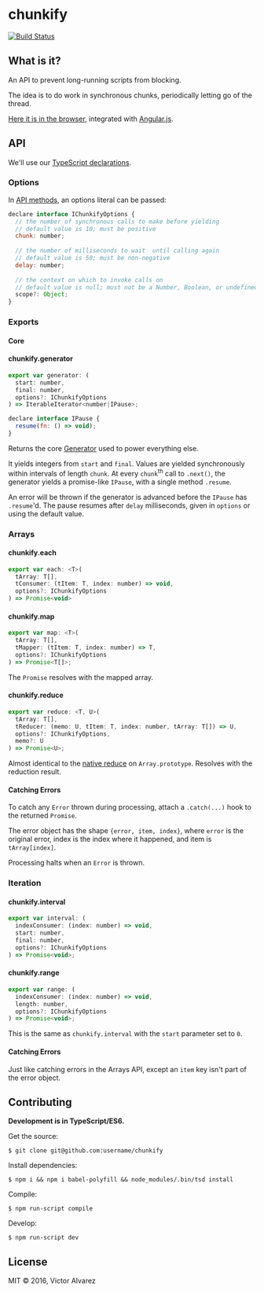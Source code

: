 # chunkify

[![Build Status](https://travis-ci.org/yangmillstheory/chunkify.svg?branch=master)](https://travis-ci.org/yangmillstheory/chunkify)

## What is it?

An API to prevent long-running scripts from blocking. 

The idea is to do work in synchronous chunks, periodically letting go of the thread. 

[Here it is in the browser](http://yangmillstheory.github.io/chunkify/), integrated with [Angular.js](https://angularjs.org/). 
 
## API

We'll use our [TypeScript declarations](chunkify.d.ts). 

### Options

In [API methods](#api), an options literal can be passed:

```javascript
declare interface IChunkifyOptions {
  // the number of synchronous calls to make before yielding
  // default value is 10; must be positive
  chunk: number;  
  
  // the number of milliseconds to wait  until calling again
  // default value is 50; must be non-negative
  delay: number;
  
  // the context on which to invoke calls on
  // default value is null; must not be a Number, Boolean, or undefined
  scope?: Object;  
}
```

### Exports

#### **Core**

#### chunkify.generator

```javascript
export var generator: (
  start: number,
  final: number,
  options?: IChunkifyOptions
) => IterableIterator<number|IPause>;

declare interface IPause {
  resume(fn: () => void);
}
```

Returns the core [Generator](https://developer.mozilla.org/en-US/docs/Web/JavaScript/Reference/Statements/function*) used to power everything else.
 
It yields integers from `start` and `final`. Values are yielded synchronously within intervals of length `chunk`. At every `chunk`<sup>th</sup> call to `.next()`, the generator yields a promise-like `IPause`, with a single method `.resume`. 

An error will be thrown if the generator is advanced before the `IPause` has `.resume`'d.  The pause resumes after `delay` milliseconds, given in `options` or using the default value.  

### **Arrays**

#### chunkify.each
```javascript
export var each: <T>(
  tArray: T[],
  tConsumer: (tItem: T, index: number) => void,
  options?: IChunkifyOptions
) => Promise<void>
```

#### chunkify.map
```javascript
export var map: <T>(
  tArray: T[],
  tMapper: (tItem: T, index: number) => T,
  options?: IChunkifyOptions
) => Promise<T[]>;
```
 
The `Promise` resolves with the mapped array.

#### chunkify.reduce

```javascript
export var reduce: <T, U>(
  tArray: T[],
  tReducer: (memo: U, tItem: T, index: number, tArray: T[]) => U,
  options?: IChunkifyOptions,
  memo?: U
) => Promise<U>;
```

Almost identical to the [native reduce](https://developer.mozilla.org/en-US/docs/Web/JavaScript/Reference/Global_Objects/Array/Reduce) on `Array.prototype`. Resolves with the reduction result.

#### Catching Errors

To catch any `Error` thrown during processing, attach a `.catch(...)` hook to the returned `Promise`.

The error object has the shape `{error, item, index}`, where `error` is the original error, index is the index where it happened, and item is `tArray[index]`. 

Processing halts when an `Error` is thrown.

### **Iteration**

#### chunkify.interval

```javascript
export var interval: (
  indexConsumer: (index: number) => void,
  start: number,
  final: number,
  options?: IChunkifyOptions
) => Promise<void>;
```

#### chunkify.range

```javascript
export var range: (
  indexConsumer: (index: number) => void,
  length: number,
  options?: IChunkifyOptions
) => Promise<void>;
```

This is the same as `chunkify.interval` with the `start` parameter set to `0`.

#### Catching Errors 
 
Just like catching errors in the Arrays API, except an `item` key isn't part of the error object. 

## Contributing

**Development is in TypeScript/ES6.**

Get the source:

    $ git clone git@github.com:username/chunkify

Install dependencies:
    
    $ npm i && npm i babel-polyfill && node_modules/.bin/tsd install
    
Compile:

    $ npm run-script compile
    
Develop:

    $ npm run-script dev

## License

MIT © 2016, Victor Alvarez